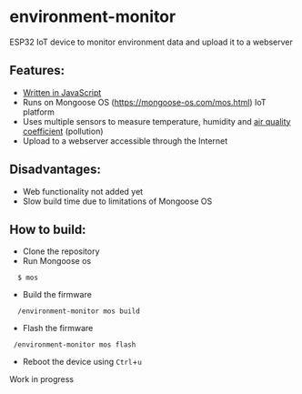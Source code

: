 # environment-monitor
ESP32 IoT device to monitor environment data and upload it to a webserver

## Features:
* [Written in JavaScript](fs/init.js)
* Runs on Mongoose OS (https://mongoose-os.com/mos.html) IoT platform
* Uses multiple sensors to measure temperature, humidity and [air quality coefficient](https://components101.com/sites/default/files/inline-images/MQ135-Sensitvity-Characteri.png) (pollution)
* Upload to a webserver accessible through the Internet

## Disadvantages:
* Web functionality not added yet
* Slow build time due to limitations of Mongoose OS

## How to build:
* Clone the repository
* Run Mongoose os
```
  $ mos
```
* Build the firmware
```
  /environment-monitor mos build
```
* Flash the firmware
```
 /environment-monitor mos flash
```
* Reboot the device using `Ctrl`+`u`

Work in progress
